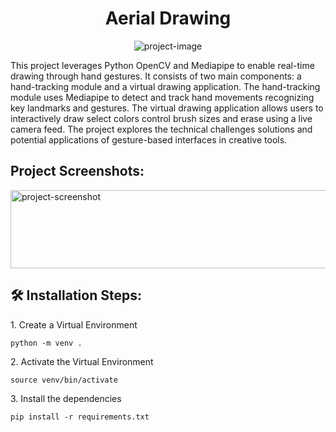 <h1 align="center" id="title">Aerial Drawing</h1>

<p align="center"><img src="https://socialify.git.ci/elatedblade/Aerial-Drawing/image?font=Source%20Code%20Pro&amp;language=1&amp;name=1&amp;owner=1&amp;pattern=Plus&amp;stargazers=1&amp;theme=Dark" alt="project-image"></p>

<p id="description">This project leverages Python OpenCV and Mediapipe to enable real-time drawing through hand gestures. It consists of two main components: a hand-tracking module and a virtual drawing application. The hand-tracking module uses Mediapipe to detect and track hand movements recognizing key landmarks and gestures. The virtual drawing application allows users to interactively draw select colors control brush sizes and erase using a live camera feed. The project explores the technical challenges solutions and potential applications of gesture-based interfaces in creative tools.</p>

<h2>Project Screenshots:</h2>

<img src="https://imgur.com/a/gasdZWN" alt="project-screenshot" width="1280" height="125/">

<h2>🛠️ Installation Steps:</h2>

<p>1. Create a Virtual Environment</p>

```
python -m venv .
```

<p>2. Activate the Virtual Environment</p>

```
source venv/bin/activate
```

<p>3. Install the dependencies</p>

```
pip install -r requirements.txt
```
